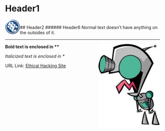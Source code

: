 # Header1
<img align="left" src="https://github.com/0m3g4b1u3/hello-world/blob/master/sscLogo200.png" width=48>
<br>
## Header2
###### Header6
Normal text doesn't have anything on the outsides of it.
<hr>
<img align="right" src="https://github.com/0m3g4b1u3/hello-world/blob/master/GIRa.jpg" width=200>

**Bold text is enclosed in \*\***

*Italicized text is enclosed in \**

URL Link: [Ethical Hacking Site](https://www.omegabluecs.com/eh1WEB/index.html)

<br>
